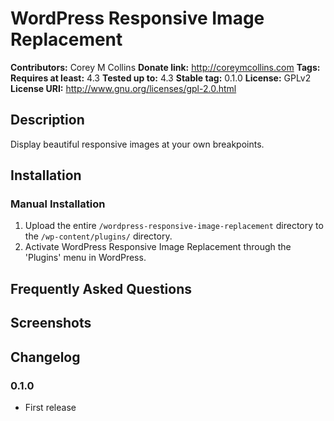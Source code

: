 # WordPress Responsive Image Replacement #
**Contributors:**      Corey M Collins
**Donate link:**       http://coreymcollins.com
**Tags:**
**Requires at least:** 4.3
**Tested up to:**      4.3
**Stable tag:**        0.1.0
**License:**           GPLv2
**License URI:**       http://www.gnu.org/licenses/gpl-2.0.html

## Description ##

Display beautiful responsive images at your own breakpoints.

## Installation ##

### Manual Installation ###

1. Upload the entire `/wordpress-responsive-image-replacement` directory to the `/wp-content/plugins/` directory.
2. Activate WordPress Responsive Image Replacement through the 'Plugins' menu in WordPress.

## Frequently Asked Questions ##


## Screenshots ##


## Changelog ##

### 0.1.0 ###
* First release
